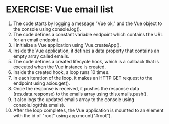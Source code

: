 # EXERCISE: Vue email list

1. The code starts by logging a message "Vue ok," and the Vue object to the console using console.log().
2. The code defines a constant variable endpoint which contains the URL for an email endpoint.
3. I initialize a Vue application using Vue.createApp().
4. Inside the Vue application, it defines a data property that contains an empty array called emails.
5. The code defines a created lifecycle hook, which is a callback that is executed when the Vue instance is created.
6. Inside the created hook, a loop runs 10 times.
7. In each iteration of the loop, it makes an HTTP GET request to the endpoint using axios.get().
8. Once the response is received, it pushes the response data (res.data.response) to the emails array using this.emails.push().
9. It also logs the updated emails array to the console using console.log(this.emails).
10. After the loop completes, the Vue application is mounted to an element with the id of "root" using app.mount("#root").
